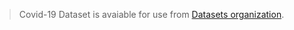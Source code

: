 > Covid-19  Dataset is avaiable for use from [Datasets organization](https://github.com/datasets/covid-19).